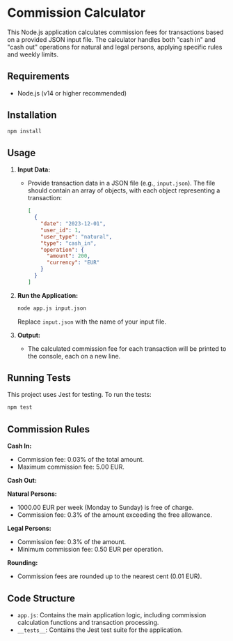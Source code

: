# Commission Calculator

This Node.js application calculates commission fees for transactions based on a provided JSON input file. The calculator handles both "cash in" and "cash out" operations for natural and legal persons, applying specific rules and weekly limits.

## Requirements

- Node.js (v14 or higher recommended)

## Installation

   ```bash
   npm install
   ```

## Usage

1. **Input Data:**
    - Provide transaction data in a JSON file (e.g., `input.json`). The file should contain an array of objects, with each object representing a transaction:
      ```json
      [
        {
          "date": "2023-12-01",
          "user_id": 1,
          "user_type": "natural",
          "type": "cash_in",
          "operation": {
            "amount": 200,
            "currency": "EUR"
          }
        }
      ]
      ```

2. **Run the Application:**
   ```bash
   node app.js input.json
   ```
   Replace `input.json` with the name of your input file.

3. **Output:**
    - The calculated commission fee for each transaction will be printed to the console, each on a new line.

## Running Tests

This project uses Jest for testing. To run the tests:

```bash
npm test
```

## Commission Rules

**Cash In:**

- Commission fee: 0.03% of the total amount.
- Maximum commission fee: 5.00 EUR.

**Cash Out:**

**Natural Persons:**

- 1000.00 EUR per week (Monday to Sunday) is free of charge.
- Commission fee: 0.3% of the amount exceeding the free allowance.

**Legal Persons:**

- Commission fee: 0.3% of the amount.
- Minimum commission fee: 0.50 EUR per operation.

**Rounding:**

- Commission fees are rounded up to the nearest cent (0.01 EUR).

## Code Structure

- `app.js`: Contains the main application logic, including commission calculation functions and transaction processing.
- `__tests__`: Contains the Jest test suite for the application. 
